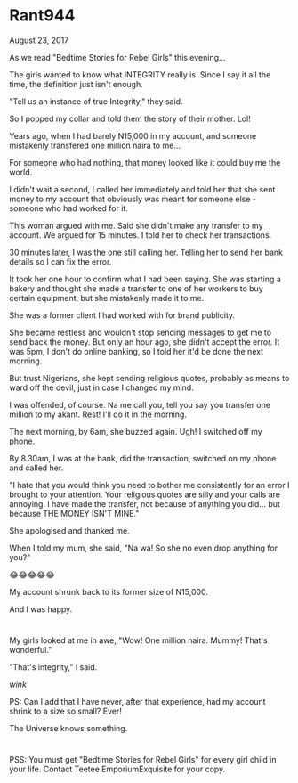 # Rant944


August 23, 2017

As we read "Bedtime Stories for Rebel Girls" this evening...

The girls wanted to know what INTEGRITY really is. Since I say it all the time, the definition just isn't enough. 

"Tell us an instance of true Integrity," they said.

So I popped my collar and told them the story of their mother. Lol!

Years ago, when I had barely N15,000 in my account, and someone mistakenly transfered one million naira to me... 

For someone who had nothing, that money looked like it could buy me the world. 

I didn't wait a second, I called her immediately and told her that she sent money to my account that obviously was meant for someone else - someone who had worked for it.

This woman argued with me. Said she didn't make any transfer to my account. We argued for 15 minutes. I told her to check her transactions. 

30 minutes later, I was the one still calling her. Telling her to send her bank details so I can fix the error.

It took her one hour to confirm what I had been saying. She was starting a bakery and thought she made a transfer to one of her workers to buy certain equipment, but she mistakenly made it to me.

She was a former client I had worked with for brand publicity. 

She became restless and wouldn't stop sending messages to get me to send back the money. But only an hour ago, she didn't accept the error. It was 5pm, I don't do online banking, so I told her it'd be done the next morning. 

But trust Nigerians, she kept sending religious quotes, probably as means to ward off the devil, just in case I changed my mind.

I was offended, of course. Na me call you, tell you say you transfer one million to my akant. Rest! I'll do it in the morning.

The next morning, by 6am, she buzzed again. Ugh! I switched off my phone. 

By 8.30am, I was at the bank, did the transaction, switched on my phone and called her.

"I hate that you would think you need to bother me consistently for an error I brought to your attention. Your religious quotes are silly and your calls are annoying. I have made the transfer, not because of anything you did... but because THE MONEY ISN'T MINE."

She apologised and thanked me.

When I told my mum, she said, "Na wa! So she no even drop anything for you?"

😂😂😂😂😂

My account shrunk back to its former size of N15,000.

And I was happy.

#

My girls looked at me in awe, "Wow! One million naira. Mummy! That's wonderful."

"That's integrity," I said.

*wink*

PS: Can I add that I have never, after that experience, had my account shrink to a size so small? Ever!

The Universe knows something.

#

PSS: You must get "Bedtime Stories for Rebel Girls" for every girl child in your life. Contact Teetee EmporiumExquisite for your copy.
